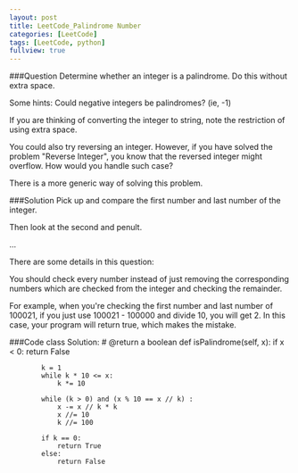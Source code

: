 ```yaml
---
layout: post
title: LeetCode_Palindrome Number
categories: [LeetCode]
tags: [LeetCode, python]
fullview: true
---
```

###Question
Determine whether an integer is a palindrome. Do this without extra space.

Some hints:
Could negative integers be palindromes? (ie, -1)

If you are thinking of converting the integer to string, note the restriction of using extra space.

You could also try reversing an integer. However, if you have solved the problem "Reverse Integer", you know that the reversed integer might overflow. How would you handle such case?

There is a more generic way of solving this problem.


###Solution
Pick up and compare the first number and last number of the integer.

Then look at the second and penult.

...

There are some details in this question:

You should check every number instead of just removing the corresponding numbers which are checked from the integer and checking the remainder.

For example, when you're checking the first number and last number of 100021, if you just use 100021 - 100000 and divide 10, you will get 2. In this case, your program will return true, which makes the mistake.


###Code
	class Solution:
		# @return a boolean
		def isPalindrome(self, x):
			if x < 0:
				return False
	    
			k = 1
			while k * 10 <= x:
				k *= 10
		
			while (k > 0) and (x % 10 == x // k) :
				x -= x // k * k
				x //= 10
				k //= 100

			if k == 0:
				return True
			else:
				return False
